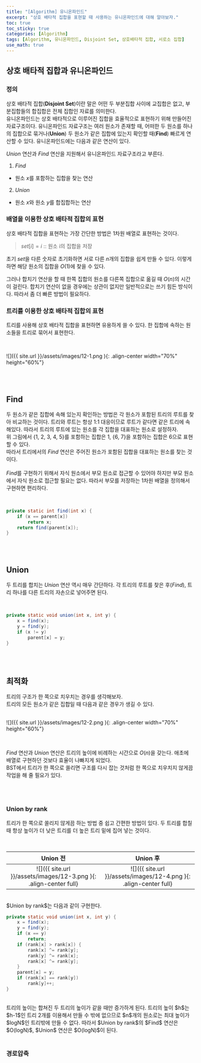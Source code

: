```yaml
---
title: "[Algorithm] 유니온파인드"
excerpt: "상호 배타적 집합을 표현할 때 사용하는 유니온파인드에 대해 알아보자."
toc: true
toc_sticky: true
categories: [Algorithm]
tags: [Algorithm, 유니온파인드, Disjoint Set, 상호배타적 집합, 서로소 집합]
use_math: true
---
```


## 상호 배타적 집합과 유니온파인드

### 정의
상호 배타적 집합(**Disjoint Set**)이란 말은 어떤 두 부분집합 사이에 교집합은 없고, 부분집합들의 합집합은 전체 집합인 자료를 의미한다. <br>
유니온파인드는 상호 배타적으로 이루어진 집합을 효율적으로 표현하기 위해 만들어진 자료구조이다. 유니온파인드 자료구조는 여러 원소가 존재할 때, 어떠한 두 원소를 하나의 집합으로 묶거나(**Union**) 두 원소가 같은 집합에 있는지 확인할 때(**Find**) 빠르게 연산할 수 있다. 유니온파인드에는 다음과 같은 연산이 있다.

$Union$ 연산과 $Find$ 연산을 지원해서 유니온파인드 자료구조라고 부른다.

1. $Find$
- 원소 $x$를 포함하는 집합을 찾는 연산
2. $Union$
- 원소 $x$와 원소 $y$를 합집합하는 연산


### 배열을 이용한 상호 배타적 집합의 표현
상호 배타적 집합을 표현하는 가장 간단한 방법은 1차원 배열로 표현하는 것이다. 

>$set[i] = i$ :: 원소 i의 집합을 저장

초기 $set$을 다른 숫자로 초기화하면 서로 다른 $n$개의 집합을 쉽게 만들 수 있다. 이렇게 하면 해당 원소의 집합을 $O(1)$에 찾을 수 있다.  

그러나 합치기 연산을 할 때 한쪽 집합의 원소를 다른쪽 집합으로 옮길 때 $O(n)$의 시간이 걸린다. 합치기 연산이 없을 경우에는 상관이 없지만 일반적으로는 쓰기 힘든 방식이다. 따라서 좀 더 빠른 방법이 필요하다.

### 트리를 이용한 상호 배타적 집합의 표현
트리를 사용해 상호 배타적 집합을 표현하면 유용하게 쓸 수 있다. 한 집합에 속하는 원소들을 트리로 묶어서 표현한다.

<br>

![]({{ site.url }}/assets/images/12-1.png ){: .align-center width="70%" height="60%"}

<br>
<br>


## Find
두 원소가 같은 집합에 속해 있는지 확인하는 방법은 각 원소가 포함된 트리의 루트를 찾아 비교하는 것이다. 트리와 루트는 항상 1:1 대응이므로 루트가 같다면 같은 트리에 속해있다. 따라서 트리의 루트에 있는 원소를 각 집합을 대표하는 원소로 설정하자.  
위 그림에서 {1, 2, 3, 4, 5}를 포함하는 집합은 $1$, {6, 7}을 포함하는 집합은 $6$으로 표현할 수 있다.  
따라서 트리에서의 $Find$ 연산은 주어진 원소가 포함된 집합을 대표하는 원소를 찾는 것이다.  
<br>
$Find$를 구현하기 위해서 자식 원소에서 부모 원소로 접근할 수 있어야 하지만 부모 원소에서 자식 원소로 접근할 필요는 없다. 따라서 부모를 저장하는 1차원 배열을 정의해서 구현하면 편리하다.

<br>

```java
private static int find(int x) {
	if (x == parent[x])
		return x;
	return find(parent[x]);
}
```

<br>
<br>

## Union
두 트리를 합치는 $Union$ 연산 역시 매우 간단하다. 각 트리의 루트를 찾은 후($Find$), 트리 하나를 다른 트리의 자손으로 넣어주면 된다.

<br>

```java
private static void union(int x, int y) {
	x = find(x);
	y = find(y);
	if (x != y)
		parent[x] = y;
}
```

<br>
<br>

## 최적화
트리의 구조가 한 쪽으로 치우치는 경우를 생각해보자. <br>
트리의 모든 원소가 같은 집합일 때 다음과 같은 경우가 생길 수 있다.  
<br>

![]({{ site.url }}/assets/images/12-2.png ){: .align-center width="70%" height="60%"}

<br>

$Find$ 연산과 $Union$ 연산은 트리의 높이에 비례하는 시간으로 $O(n)$을 갖는다. 애초에 배열로 구현하던 것보다 효율이 나빠지게 되었다.  
BST에서 트리가 한 쪽으로 쏠리면 구조를 다시 잡는 것처럼 한 쪽으로 치우치지 않게끔 작업을 해 줄 필요가 있다. 

<br>
<br>

### Union by rank
트리가 한 쪽으로 쏠리지 않게끔 하는 방법 중 쉽고 간편한 방법이 있다. 두 트리를 합칠 때 항상 높이가 더 낮은 트리를 더 높은 트리 밑에 집어 넣는 것이다.

<br>

| Union 전             |  Union 후 |
:-------------------------:|:-------------------------:
![]({{ site.url }}/assets/images/12-3.png ){: .align-center full}  |  ![]({{ site.url }}/assets/images/12-4.png ){: .align-center full}


<br>
$Union by rank$는 다음과 같이 구현한다.
<br>

```java
private static void union(int x, int y) {
	x = find(x);
	y = find(y);
	if (x == y)
		return;
	if (rank[x] > rank[x]) {
		rank[x] ^= rank[y];
		rank[y] ^= rank[x];
		rank[x] ^= rank[y];
	}
	parent[x] = y;
	if (rank[x] == rank[y])
		rank[y]++;
}
```

<br>
트리의 높이는 합쳐진 두 트리의 높이가 같을 때만 증가하게 된다. 트리의 높이 $h$는 $h-1$인 트리 2개를 이용해서 만들 수 밖에 없으므로 $n$개의 원소로는 최대 높이가 $logN$인 트리밖에 만들 수 없다. 따라서 $Union by rank$의 $Find$ 연산은 $O(logN)$, $Union$ 연산은 $O(logN)$이 된다.

<br>
<br>

### 경로압축


<br>
<br>






<br>
<br>
